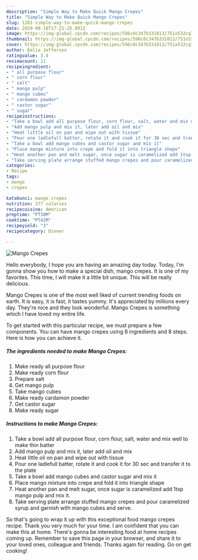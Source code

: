 ```yaml
---
description: "Simple Way to Make Quick Mango Crepes"
title: "Simple Way to Make Quick Mango Crepes"
slug: 1281-simple-way-to-make-quick-mango-crepes
date: 2020-08-18T17:21:25.891Z
image: https://img-global.cpcdn.com/recipes/596c0c347b331013/751x532cq70/mango-crepes-recipe-main-photo.jpg
thumbnail: https://img-global.cpcdn.com/recipes/596c0c347b331013/751x532cq70/mango-crepes-recipe-main-photo.jpg
cover: https://img-global.cpcdn.com/recipes/596c0c347b331013/751x532cq70/mango-crepes-recipe-main-photo.jpg
author: Delia Jefferson
ratingvalue: 3.4
reviewcount: 11
recipeingredient:
- " all purpose flour"
- " corn flour"
- " salt"
- " mango pulp"
- " mango cubes"
- " cardamon powder"
- " castor sugar"
- " sugar"
recipeinstructions:
- "Take a bowl add all purpose flour, corn flour, salt, water and mix well to make thin batter"
- "Add mango pulp and mix it, later add oil and mix"
- "Heat little oil on pan and wipe out with tissue"
- "Pour one ladlefull batter, rotate it and cook it for 30 sec and transfer it to the plate"
- "Take a bowl add mango cubes and castor sugar and mix it"
- "Place mango mixture into crepe and fold it into triangle shape"
- "Heat another pan and melt sugar, once sugar is caramelized add 1tsp mango pulp and mix it."
- "Take serving plate arrange stuffed mango crepes and pour caramelized syrup and garnish with mango cubes and serve."
categories:
- Recipe
tags:
- mango
- crepes

katakunci: mango crepes 
nutrition: 277 calories
recipecuisine: American
preptime: "PT38M"
cooktime: "PT42M"
recipeyield: "3"
recipecategory: Dinner

---
```



![Mango Crepes](https://img-global.cpcdn.com/recipes/596c0c347b331013/751x532cq70/mango-crepes-recipe-main-photo.jpg)

Hello everybody, I hope you are having an amazing day today. Today, I'm gonna show you how to make a special dish, mango crepes. It is one of my favorites. This time, I will make it a little bit unique. This will be really delicious.

Mango Crepes is one of the most well liked of current trending foods on earth. It is easy, it is fast, it tastes yummy. It's appreciated by millions every day. They're nice and they look wonderful. Mango Crepes is something which I have loved my entire life.




To get started with this particular recipe, we must prepare a few components. You can have mango crepes using 8 ingredients and 8 steps. Here is how you can achieve it.

<!--inarticleads1-->

##### The ingredients needed to make Mango Crepes:

1. Make ready  all purpose flour
1. Make ready  corn flour
1. Prepare  salt
1. Get  mango pulp
1. Take  mango cubes
1. Make ready  cardamon powder
1. Get  castor sugar
1. Make ready  sugar




<!--inarticleads2-->

##### Instructions to make Mango Crepes:

1. Take a bowl add all purpose flour, corn flour, salt, water and mix well to make thin batter
1. Add mango pulp and mix it, later add oil and mix
1. Heat little oil on pan and wipe out with tissue
1. Pour one ladlefull batter, rotate it and cook it for 30 sec and transfer it to the plate
1. Take a bowl add mango cubes and castor sugar and mix it
1. Place mango mixture into crepe and fold it into triangle shape
1. Heat another pan and melt sugar, once sugar is caramelized add 1tsp mango pulp and mix it.
1. Take serving plate arrange stuffed mango crepes and pour caramelized syrup and garnish with mango cubes and serve.




So that's going to wrap it up with this exceptional food mango crepes recipe. Thank you very much for your time. I am confident that you can make this at home. There's gonna be interesting food at home recipes coming up. Remember to save this page in your browser, and share it to your loved ones, colleague and friends. Thanks again for reading. Go on get cooking!
